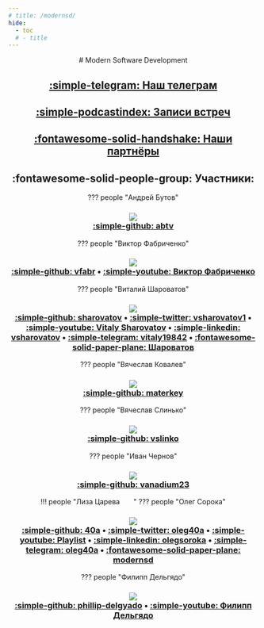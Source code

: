 ```yaml
---
# title: /modernsd/
hide:
  - toc
  # - title
---
```

<center>
# Modern Software Development

## [:simple-telegram: Наш телеграм](https://t.me/modernsd)


## [:simple-podcastindex: Записи встреч](content/index.md)

## [:fontawesome-solid-handshake: Наши партнёры](partners.md)

## :fontawesome-solid-people-group: Участники:
??? people "Андрей Бутов"
    <h3>
    ![](https://avatars.githubusercontent.com/u/7084666)  
    [:simple-github: abtv](https://github.com/abtv)
    </h3>
??? people "Виктор Фабриченко"
    <h3>
    ![](https://avatars.githubusercontent.com/u/7291638)  
    [:simple-github: vfabr](https://github.com/vfabr)
    • [:simple-youtube: Виктор Фабриченко](https://www.youtube.com/results?search_query=%D0%92%D0%B8%D0%BA%D1%82%D0%BE%D1%80+%D0%A4%D0%B0%D0%B1%D1%80%D0%B8%D1%87%D0%B5%D0%BD%D0%BA%D0%BE)
    </h3>
??? people "Виталий Шароватов"
    <h3>
    ![](https://avatars.githubusercontent.com/u/1388600)  
    [:simple-github: sharovatov](https://github.com/sharovatov)
    • [:simple-twitter: vsharovatov1](https://twitter.com/vsharovatov1)
    • [:simple-youtube: Vitaly Sharovatov](https://youtube.com/playlist?list=PLFtS8Ah0wZvWS37oveJ0-D5K6V7GWUpqY&si=dbmZRCN0Fdpwlcm0)
    • [:simple-linkedin: vsharovatov](https://www.linkedin.com/in/vsharovatov/)
    • [:simple-telegram: vitaly19842](http://t.me/vitaly19842)
    • [:fontawesome-solid-paper-plane: Шароватов](https://t.me/vsharovatov)
    </h3> 
??? people "Вячеслав Ковалев"
    <h3>
    ![](https://avatars.githubusercontent.com/u/17577010)  
    [:simple-github: materkey](https://github.com/materkey)
    </h3>
??? people "Вячеслав Слинько"
    <h3>
    ![](https://avatars.githubusercontent.com/u/205823)  
    [:simple-github: vslinko](https://github.com/vslinko)
    </h3>
??? people "Иван Чернов"
    <h3>
    ![](https://avatars.githubusercontent.com/u/2872741)  
    [:simple-github: vanadium23](https://github.com/vanadium23)
    </h3>
!!! people "Лиза Царева&nbsp;&nbsp;&nbsp;&nbsp;&nbsp;&nbsp;&nbsp;"
??? people "Олег Сорока"
    <h3>
    ![](https://avatars.githubusercontent.com/u/1663840)  
    [:simple-github: 40a](https://github.com/40a)
    • [:simple-twitter: oleg40a](https://twitter.com/oleg40a)
    • [:simple-youtube: Playlist](https://www.youtube.com/playlist?list=PL4vA46bkT2dJSWqHJEWIo3BbXaZERH7cn)
    • [:simple-linkedin: olegsoroka](https://www.linkedin.com/in/olegsoroka/)
    • [:simple-telegram: oleg40a](https://t.me/oleg40a)
    • [:fontawesome-solid-paper-plane: modernsd](https://t.me/modernsd)
    </h3>
??? people "Филипп Дельгядо"
    <h3>
    ![](https://avatars.githubusercontent.com/u/82216825)  
    [:simple-github: phillip-delgyado](https://github.com/phillip-delgyado)
    • [:simple-youtube: Филипп Дельгядо](https://www.youtube.com/results?search_query=%D0%A4%D0%B8%D0%BB%D0%B8%D0%BF%D0%BF+%D0%94%D0%B5%D0%BB%D1%8C%D0%B3%D1%8F%D0%B4%D0%BE)
    </h3>
</center>
